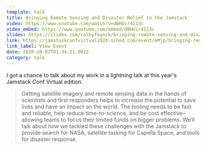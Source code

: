 ```yaml
---
template: talk
title: Bringing Remote Sensing and Disaster Relief to the Jamstack
video: https://www.youtube.com/watch?v=dBHUir4I13c
video_embed: https://www.youtube.com/embed/dBHUir4I13c
slides: https://slides.com/colbyfayock/bringing-remote-sensing-and-disaster-relief-to-the-jamstack-jamstack-conf-2020
link: https://jamstackconfvirtual2020.sched.com/event/eMjp/bringing-remote-sensing-and-disaster-relief-to-the-jamstack
link_label: View Event
date: 2020-10-07T01:34:21.092Z
category: talk
---
```

I got a chance to talk about my work in a lightning talk at this year's Jamstack Conf Virtual edition.

> Getting satellite imagery and remote sensing data in the hands of scientists and first responders helps to increase the potential to save lives and have an impact on the world. The tooling needs to be fast and reliable, help reduce time-to-science, and be cost effective–allowing teams to focus their limited funds on bigger problems. We’ll talk about how we tackled these challenges with the Jamstack to provide search for NASA, satellite tasking for Capella Space, and tools for disaster response.